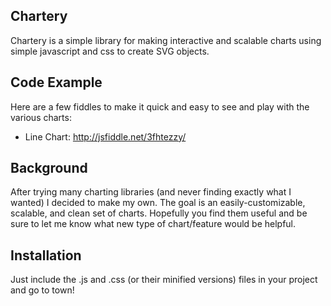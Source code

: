 ## Chartery

Chartery is a simple library for making interactive and scalable charts using simple javascript and css to create SVG objects.

## Code Example

Here are a few fiddles to make it quick and easy to see and play with the various charts:

* Line Chart: <http://jsfiddle.net/3fhtezzy/>

## Background

After trying many charting libraries (and never finding exactly what I wanted) I decided to make my own. The goal is an easily-customizable, scalable, and clean set of charts. Hopefully you find them useful and be sure to let me know what new type of chart/feature would be helpful.

## Installation

Just include the .js and .css (or their minified versions) files in your project and go to town!
